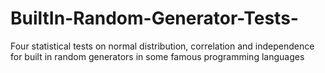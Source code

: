 # BuiltIn-Random-Generator-Tests-
Four statistical tests on normal distribution, correlation and independence for built in random generators in some famous programming languages
